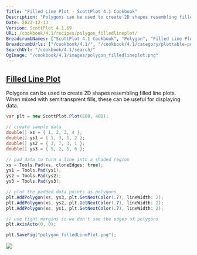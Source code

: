 ```yaml
---
Title: "Filled Line Plot - ScottPlot 4.1 Cookbook"
Description: "Polygons can be used to create 2D shapes resembling filled line plots. When mixed with semitransprent fills, these can be useful for displaying data."
Date: 2023-12-13
Version: ScottPlot 4.1.69
URL: /cookbook/4.1/recipes/polygon_filledlineplot/
BreadcrumbNames: ["ScottPlot 4.1 Cookbook", "Polygon", "Filled Line Plot"]
BreadcrumbUrls: ["/cookbook/4.1/", "/cookbook/4.1/category/plottable-polygon", "/cookbook/4.1/recipes/polygon_filledlineplot/"]
SearchUrl: "/cookbook/4.1/search/"
OgImage: "/cookbook/4.1/images/polygon_filledlineplot.png"
---
```


<h2><a id='filled-line-plot' href='/cookbook/4.1/recipes/polygon_filledlineplot/'>Filled Line Plot</a></h2>

Polygons can be used to create 2D shapes resembling filled line plots. When mixed with semitransprent fills, these can be useful for displaying data.

```cs
var plt = new ScottPlot.Plot(600, 400);

// create sample data
double[] xs = { 1, 2, 3, 4 };
double[] ys1 = { 1, 3, 1, 2 };
double[] ys2 = { 3, 7, 3, 1 };
double[] ys3 = { 5, 2, 5, 6 };

// pad data to turn a line into a shaded region
xs = Tools.Pad(xs, cloneEdges: true);
ys1 = Tools.Pad(ys1);
ys2 = Tools.Pad(ys2);
ys3 = Tools.Pad(ys3);

// plot the padded data points as polygons
plt.AddPolygon(xs, ys3, plt.GetNextColor(.7), lineWidth: 2);
plt.AddPolygon(xs, ys2, plt.GetNextColor(.7), lineWidth: 2);
plt.AddPolygon(xs, ys1, plt.GetNextColor(.7), lineWidth: 2);

// use tight margins so we don't see the edges of polygons
plt.AxisAuto(0, 0);

plt.SaveFig("polygon_filledLinePlot.png");
```

<img src='../../images/polygon_filledlineplot.png' class='d-block mx-auto my-5' />


